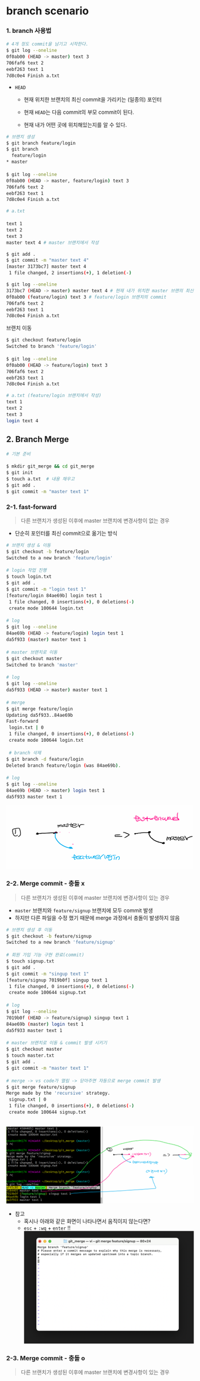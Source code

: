 # branch scenario

### 1. branch 사용법

```bash
# 4개 정도 commit을 남기고 시작한다.
$ git log --oneline
0f0ab00 (HEAD -> master) text 3
706faf6 text 2
eebf263 text 1
7d8c0e4 Finish a.txt
```

- `HEAD` 

  - 현재 위치한 브랜치의 최신 commit을 가리키는 (일종의) 포인터
  - 현재 `HEAD`는 다음 commit의 부모 commit이 된다.

  - 현재 내가 어떤 곳에 위치해있는지를 알 수 있다.



```bash
# 브랜치 생성
$ git branch feature/login
$ git branch
  feature/login
* master

$ git log --oneline
0f0ab00 (HEAD -> master, feature/login) text 3
706faf6 text 2
eebf263 text 1
7d8c0e4 Finish a.txt

```

```bash
# a.txt

text 1
text 2
text 3
master text 4 # master 브랜치에서 작성
```

```bash
$ git add .
$ git commit -m "master text 4"
[master 3173bc7] master text 4
 1 file changed, 2 insertions(+), 1 deletion(-)
```



```bash
$ git log --oneline
3173bc7 (HEAD -> master) master text 4 # 현재 내가 위치한 master 브랜의 최신 commit
0f0ab00 (feature/login) text 3 # feature/login 브랜치의 commit
706faf6 text 2
eebf263 text 1
7d8c0e4 Finish a.txt
```



브랜치 이동

```bash
$ git checkout feature/login
Switched to branch 'feature/login'

$ git log --oneline
0f0ab00 (HEAD -> feature/login) text 3
706faf6 text 2
eebf263 text 1
7d8c0e4 Finish a.txt

```

```bash
# a.txt (feature/login 브랜치에서 작성)
text 1
text 2
text 3
login text 4
```



## 2. Branch Merge

```bash
# 기본 준비

$ mkdir git_merge && cd git_merge
$ git init
$ touch a.txt  # 내용 채우고
$ git add .
$ git commit -m "master text 1"
```



### 2-1. fast-forward

> 다른 브랜치가 생성된 이후에 master 브랜치에 변경사항이 없는 경우

-  단순히 포인터를 최신 commit으로 옮기는 방식



```bash
# 브랜치 생성 & 이동
$ git checkout -b feature/login
Switched to a new branch 'feature/login'

# login 작업 진행
$ touch login.txt
$ git add .
$ git commit -m "login test 1"
[feature/login 84ae69b] login test 1
 1 file changed, 0 insertions(+), 0 deletions(-)
 create mode 100644 login.txt

# log 
$ git log --oneline
84ae69b (HEAD -> feature/login) login test 1
da5f933 (master) master text 1

# master 브랜치로 이동
$ git checkout master
Switched to branch 'master'

# log
$ git log --oneline
da5f933 (HEAD -> master) master text 1

# merge
$ git merge feature/login
Updating da5f933..84ae69b
Fast-forward
 login.txt | 0
 1 file changed, 0 insertions(+), 0 deletions(-)
 create mode 100644 login.txt
 
 # branch 삭제
$ git branch -d feature/login
Deleted branch feature/login (was 84ae69b).

# log
$ git log --oneline
84ae69b (HEAD -> master) login test 1
da5f933 master text 1
```

![Screen Shot 2021-06-22 at 오전 11.49](md-images/Screen%20Shot%202021-06-22%20at%20%EC%98%A4%EC%A0%84%2011.49.png)



### 2-2. Merge commit - 충돌 x

> 다른 브랜치가 생성된 이후에 master 브랜치에 변경사항이 있는 경우 

- `master` 브랜치와 `feature/signup`  브랜치에 모두 commit 발생
- 하지만 다른 파일을 수정 했기 때문에 merge 과정에서 충돌이 발생하지 않음 



```bash
# 브랜치 생성 후 이동
$ git checkout -b feature/signup
Switched to a new branch 'feature/signup'

# 회원 가입 기능 구현 완료(commit)
$ touch signup.txt
$ git add .
$ git commit -m "singup text 1"
[feature/signup 7019b0f] singup text 1
 1 file changed, 0 insertions(+), 0 deletions(-)
 create mode 100644 signup.txt

# log
$ git log --oneline
7019b0f (HEAD -> feature/signup) singup text 1
84ae69b (master) login test 1
da5f933 master text 1

# master 브랜치로 이동 & commit 발생 시키기
$ git checkout master
$ touch master.txt
$ git add .
$ git commit -m "master text 1"

# merge -> vs code가 열림 -> 닫아주면 자동으로 merge commit 발생
$ git merge feature/signup
Merge made by the 'recursive' strategy.
 signup.txt | 0
 1 file changed, 0 insertions(+), 0 deletions(-)
 create mode 100644 signup.txt



```

![Screen Shot 2021-06-22 at 오후 12.01](md-images/Screen%20Shot%202021-06-22%20at%20%EC%98%A4%ED%9B%84%2012.01.png)



- 참고 
  - 혹시나 아래와 같은 화면이 나타나면서 움직이지 않는다면?
  - `esc` + `:wq` + `enter` !! ![vim](md-images/vim.png)





### 2-3. Merge commit - 충돌 o

> 다른 브랜치가 생성된 이후에 master 브랜치에 변경사항이 있는 경우 

